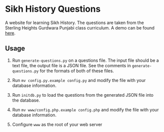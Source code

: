 # Sikh History Questions

A website for learning Sikh History. The questions are taken from the Sterling Heights Gurdwara Punjabi class curriculum. A demo can be found [here](http://www.michigangurudwara.com/sikhhistoryquestions/).

## Usage

1. Run `generate-questions.py` on a questions file. The input file should be a text file, the output file is a JSON file. See the comments in `generate-questions.py` for the formats of both of these files.

2. Run `mv config.py.example config.py` and modify the file with your database information.

3. Run `initdb.py` to load the questions from the generated JSON file into the database.

4. Run `mv www/config.php.example config.php` and modify the file with your database information.

5. Configure `www` as the root of your web server
